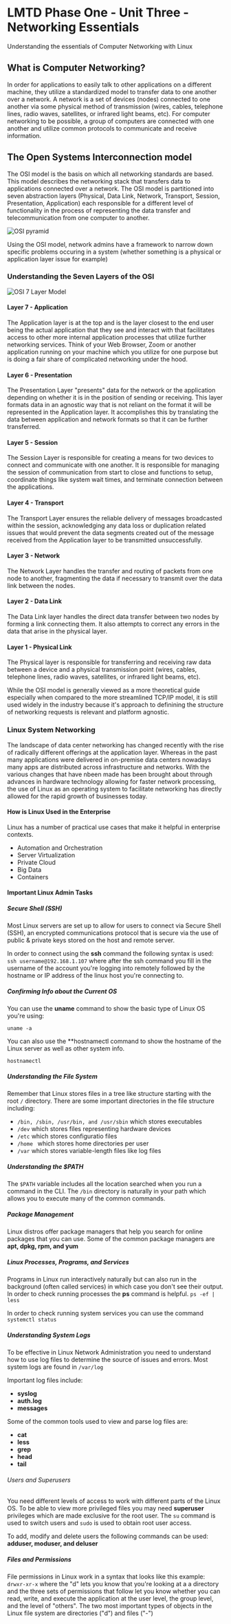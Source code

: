 # LMTD Phase One - Unit Three - Networking Essentials
Understanding the essentials of Computer Networking with Linux

## What is Computer Networking?
In order for applications to easily talk to other applications on a different machine, they utilize a standardized model to transfer data to one another over a network. A network is a set of devices (nodes) connected to one another via some physical method of transmission (wires, cables, telephone lines, radio waves, satellites, or infrared light beams, etc). For computer networking to be possible, a group of computers are connected with one another and utilize common protocols to communicate and receive information.

## The Open Systems Interconnection model

The OSI model is the basis on which all networking standards are based. This model describes the networking stack that transfers data to applications connected over a network. The OSI model is partitioned into seven abstraction layers (Physical, Data Link, Network, Transport, Session, Presentation, Application) each responsible for a different level of functionality in the process of representing the data transfer and telecommunication from one computer to another.

![OSI pyramid](https://bytesofgigabytes.com/IMAGES/Networking/OSImodel/OSI%20Model.png)

Using the OSI model, network admins have a framework to narrow down specific problems occuring in a system (whether something is a physical or application layer issue for example)

### Understanding the Seven Layers of the OSI
![OSI 7 Layer Model](https://sites.google.com/site/yutbms/_/rsrc/1392024023492/osi-model-1/osi.gif)

#### Layer 7 - Application
The Application layer is at the top and is the layer closest to the end user being the actual application that they see and interact with that facilitates access to other more internal application processes that utilize further networking services. Think of your Web Browser, Zoom or another application running on your machine which you utilize for one purpose but is doing a fair share of complicated networking under the hood. 

#### Layer 6 - Presentation 
The Presentation Layer "presents" data for the network or the application depending on whether it is in the position of sending or receiving. This layer formats data in an agnostic way that is not reliant on the format it will be represented in the Application layer. It accomplishes this by translating the data between application and network formats so that it can be further transferred.  


#### Layer 5 - Session
The Session Layer is responsible for creating a means for two devices to connect and communicate with one another. It is responsible for managing the session of communication from start to close and functions to setup, coordinate things like system wait times, and terminate connection between the applications. 


#### Layer 4 - Transport
The Transport Layer ensures the reliable delivery of messages broadcasted within the session, acknowledging any data loss or duplication related issues that would prevent the data segments created out of the message received from the Application layer to be transmitted unsuccessfully. 

#### Layer 3 - Network
The Network Layer handles the transfer and routing of packets from one node to another, fragmenting the data if necessary to transmit over the data link between the nodes. 

#### Layer 2 - Data Link
The Data Link layer handles the direct data transfer between two nodes by forming a link connecting them. It also attempts to correct any errors in the data that arise in the physical layer. 

#### Layer 1 - Physical Link
The Physical layer is responsible for transferring and receiving raw data between a device and a physical transmission point (wires, cables, telephone lines, radio waves, satellites, or infrared light beams, etc).

While the OSI model is generally viewed as a more theoretical guide especially when compared to the more streamlined TCP/IP model, it is still used widely in the industry because it's approach to definining the structure of networking requests is relevant and platform agnostic. 

### Linux System Networking
The landscape of data center networking has changed recently with the rise of radically different offerings at the application layer. Whereas in the past many applications were delivered in on-premise data centers nowadays many apps are distributed across infrastructure and networks. With the various changes that have nbeen made has been brought about through advances in hardware technology allowing for faster network processing, the use of Linux as an operating system to facilitate networking has directly allowed for the rapid growth of businesses today.


#### How is Linux Used in the Enterprise
Linux has a number of practical use cases that make it helpful in enterprise contexts.
- Automation and Orchestration
- Server Virtualization
- Private Cloud
- Big Data 
- Containers

#### Important Linux Admin Tasks
 
##### Secure Shell (SSH)
Most Linux servers are set up to allow for users to connect via Secure Shell (SSH), an encrypted communications protocol that is secure via the use of public & private keys stored on the host and remote server.

In order to connect using the **ssh** command the following syntax is used: ```ssh username@192.168.1.107``` where after the ssh command you fill in the username of the account you're logging into remotely followed by the hostname or IP address of the linux host you're connecting to. 

##### Confirming Info about the Current OS
You can use the **uname** command to show the basic type of Linux OS you're using:

 ```uname -a``` 
 
 You can also use the **hostnamectl command to show the hostname of the Linux server as well as other system info.

 ```hostnamectl```

##### Understanding the File System
Remember that Linux stores files in a tree like structure starting with the root ```/``` directory. There are some important directories in the file structure including:

- ``` /bin, /sbin, /usr/bin, and /usr/sbin ``` which stores executables 
- ``` /dev ``` which stores files representing hardware devices
- ``` /etc ``` which stores configuratio files
- ```/home ``` which stores home directories per user
- ```/var``` which stores variable-length files like log files

##### Understanding the $PATH
The ```$PATH``` variable includes all the location searched when you run a command in the CLI. The ```/bin``` directory is naturally in your path which allows you to execute many of the common commands.

##### Package Management
Linux distros offer package managers that help you search for online packages that you can use. Some of the common package managers are **apt, dpkg, rpm, and yum**

##### Linux Processes, Programs, and Services
Programs in Linux run interactively naturally but can also run in the background (often called services) in which case you don't see their output. In order to check running processes the **ps** command is helpful. ```ps -ef | less``` 

In order to check running system services you can use the command ```systemctl status```

##### Understanding System Logs
To be effective in Linux Network Administration you need to understand how to use log files to determine the source of issues and errors. Most system logs are found in `/var/log`

Important log files include:
- **syslog**
- **auth.log**
- **messages**

Some of the common tools used to view and parse log files are:
- **cat**
- **less**
- **grep**
- **head**
- **tail**

###### Users and Superusers
You need different levels of access to work with different parts of the Linux OS. To be able to view more privileged files you may need **superuser** privileges which are made exclusive for the root user. The ```su``` command is used to switch users and ```sudo``` is used to obtain root user access.

To add, modify and delete users the following commands can be used:
**adduser, moduser, and deluser** 

##### Files and Permissions
File permissions in Linux work in a syntax that looks like this example:
```drwxr-xr-x``` where the "d" lets you know that you're looking at a a directory and the three sets of permissions that follow let you know whether you can read, write, and execute the application at the user level, the group level, and the level of "others". The two most important types of objects in the Linux file system are directories ("d") and files ("-")